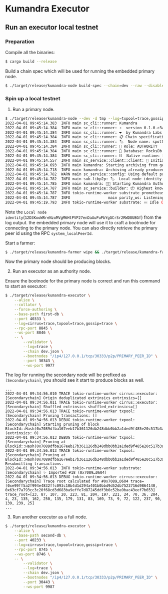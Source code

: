 # Kumandra Executor

## Run an executor local testnet

### Preparation

Compile all the binaries:

```bash
$ cargo build --release
```

Build a chain spec which will be used for running the embedded primary node.

```bash
$ ./target/release/kumandra-node build-spec --chain=dev --raw --disable-default-bootnode > dev.json
```

### Spin up a local testnet

1. Run a primary node.

```bash
$ ./target/release/kumandra-node --dev -d tmp --log=txpool=trace,gossip::executor=trace
2022-04-01 09:45:14.383  INFO main sc_cli::runner: Kumandra
2022-04-01 09:45:14.384  INFO main sc_cli::runner: ✌️  version 0.1.0-c3a2fe306-aarch64-macos
2022-04-01 09:45:14.384  INFO main sc_cli::runner: ❤️  by Kumandra Labs <https://kumandra.network>, 2021-2022
2022-04-01 09:45:14.384  INFO main sc_cli::runner: 📋 Chain specification: Development
2022-04-01 09:45:14.384  INFO main sc_cli::runner: 🏷  Node name: spotty-tomatoes-2275
2022-04-01 09:45:14.384  INFO main sc_cli::runner: 👤 Role: AUTHORITY
2022-04-01 09:45:14.384  INFO main sc_cli::runner: 💾 Database: RocksDb at tmp/chains/dev/db/full
2022-04-01 09:45:14.384  INFO main sc_cli::runner: ⛓  Native runtime: kumandra-100 (kumandra-1.tx1.au1)
2022-04-01 09:45:14.557  INFO main sc_service::client::client: 🔨 Initializing Genesis block/state (state: 0x5c13…52fa, header-hash: 0x64be…e482)
2022-04-01 09:45:14.693  INFO main kumandra: Starting archiving from genesis
2022-04-01 09:45:14.718  INFO main kumandra: Archiving already produced blocks 0..=0
2022-04-01 09:45:14.782  WARN main sc_service::config: Using default protocol ID "sup" because none is configured in the chain specs
2022-04-01 09:45:14.782  INFO main sub-libp2p: 🏷  Local node identity is: 12D3KooWRq7JqggfhBMzYY2bhAPzfR44zqgZUkphYi11UrYCVa94
2022-04-01 09:45:14.785  INFO main kumandra: 🧑‍🌾 Starting Kumandra Authorship worker
2022-04-01 09:45:14.787  INFO main sc_service::builder: 📦 Highest known block at #0
2022-04-01 09:45:14.787  INFO tokio-runtime-worker substrate_prometheus_endpoint: 〽️ Prometheus exporter started at 127.0.0.1:9615
2022-04-01 09:45:14.787  INFO                 main parity_ws: Listening for new connections on 127.0.0.1:9944.
2022-04-01 09:45:19.793  INFO tokio-runtime-worker substrate: 💤 Idle (0 peers), best: #0 (0x64be…e482), finalized #0 (0x64be…e482), ⬇ 0 ⬆ 0
```

Note the `Local node identity`(`12D3KooWRreNzoMVgM6HtPVP27enDaAuPuPbYgGCrSr2RWD8UBGf`) from the log output. the embedded primary node will use it to craft a bootnode for connecting to the primary node. You can also directly retrieve the primary peer id using the RPC `system_localPeerId`.

Start a farmer:

```bash
$ ./target/release/kumandra-farmer wipe && ./target/release/kumandra-farmer farm
```

Now the primary node should be producing blocks.

2. Run an executor as an authority node.

Ensure the bootnode for the primary node is correct and run this command to start an executor:

```bash
$ ./target/release/kumandra-executor \
    --alice \
    --collator \
    --force-authoring \
    --base-path first-db \
    --port 40333 \
    --log=cirrus=trace,txpool=trace,gossip=trace \
    --rpc-port 8845 \
    --ws-port 8846 \
    -- \
        --validator \
        --log=trace \
        --chain dev.json \
        --bootnodes "/ip4/127.0.0.1/tcp/30333/p2p/PRIMARY_PEER_ID" \
        --port 30343 \
        --ws-port 9977
```

The log for running the secondary node will be prefixed as `[Secondarychain]`, you should see it start to produce blocks as well.

```
...
2022-04-01 09:34:56.010 TRACE tokio-runtime-worker cirrus::executor: [Secondarychain] Origin deduplicated extrinsics extrinsics=[]
2022-04-01 09:34:56.011 TRACE tokio-runtime-worker cirrus::executor: [Secondarychain] Shuffled extrinsics shuffled_extrinsics=[]
2022-04-01 09:34:56.013 TRACE tokio-runtime-worker txpool: [Secondarychain] Pruning transactions: []
2022-04-01 09:34:56.013 DEBUG tokio-runtime-worker txpool: [Secondarychain] Starting pruning of block BlockId::Hash(0x7089dfba167eeb17b361126db248dbb0bb2a1ded9f485e20c517b3a8f5800604) (extrinsics: 0)
2022-04-01 09:34:56.013 DEBUG tokio-runtime-worker txpool: [Secondarychain] Pruning at BlockId::Hash(0x7089dfba167eeb17b361126db248dbb0bb2a1ded9f485e20c517b3a8f5800604)
2022-04-01 09:34:56.013 TRACE tokio-runtime-worker txpool: [Secondarychain] Pruning at BlockId::Hash(0x7089dfba167eeb17b361126db248dbb0bb2a1ded9f485e20c517b3a8f5800604). Resubmitting transactions.
2022-04-01 09:34:56.013  INFO tokio-runtime-worker substrate: [Secondarychain] ✨ Imported #18 (0x7089…0604)
2022-04-01 09:34:56.013 DEBUG tokio-runtime-worker cirrus::executor: [Secondarychain] Trace root calculated for #0x7089…0604 trace=[0xe99ff5a2f994e4832ffc093c10b4d1d294a401b0bbd9d52db7523716d9864140, 0x63cf7a793cc3c20f68cd3d683ba9effe7d87245ddf3b0c52ba9bac43eef7b653] trace_root=[23, 87, 107, 20, 223, 81, 204, 197, 221, 24, 70, 36, 204, 4, 23, 135, 162, 250, 135, 179, 131, 83, 169, 73, 9, 72, 122, 237, 90, 139, 239, 25]
...

```

3. Run another executor as a full node.

```bash
$ ./target/release/kumandra-executor \
    --alice \
    --base-path second-db \
    --port 40233 \
    --log=cirrus=trace,txpool=trace,gossip=trace \
    --rpc-port 8745 \
    --ws-port 8746 \
    -- \
        --validator \
        --log=trace \
        --chain dev.json \
        --bootnodes "/ip4/127.0.0.1/tcp/30333/p2p/PRIMARY_PEER_ID" \
        --port 30443 \
        --ws-port 9987
```
